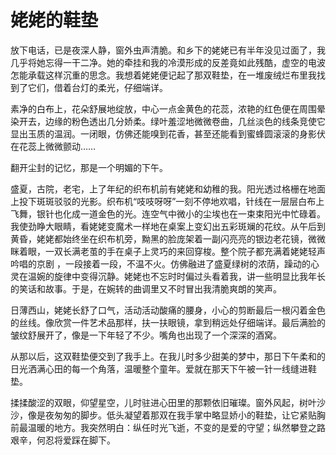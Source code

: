 # 姥姥的鞋垫

放下电话，已是夜深人静，窗外虫声清脆。和乡下的姥姥已有半年没见过面了，我几乎将她忘得一干二净。她的牵挂和我的冷漠形成的反差竟如此残酷，虚空的电波怎能承载这样沉重的思念。我想着姥姥便记起了那双鞋垫，在一堆废绒烂布里我找到了它们，借着台灯的柔光，仔细端详。

素净的白布上，花朵舒展地绽放，中心一点金黄色的花蕊，浓艳的红色便在周围晕染开去，边缘的粉色透出几分娇柔。绿叶羞涩地微微卷曲，几丝淡色的线条竞使它显出玉质的温润。一闭眼，仿佛还能嗅到花香，甚至还能看到蜜蜂圆滚滚的身影伏在花蕊上微微颤动……

翻开尘封的记忆，那是一个明媚的下午。

盛夏，古院，老宅，上了年纪的织布机前有姥姥和幼稚的我。阳光透过格栅在地面上投下斑斑驳驳的光影。织布机“吱吱呀呀”一刻不停地欢唱，针线在一层层白布上飞舞，银针也化成一道金色的光。连空气中微小的尘埃也在一束束阳光中忙碌着。我使劲睁大眼睛，看姥姥变魔术一样地在桌案上变幻出五彩斑斓的花纹。从午后到黄昏，姥姥都始终坐在织布机旁，黝黑的脸庞架着一副闪亮亮的银边老花镜，微微眯着眼，一双长满老茧的手在桌子上灵巧的来回穿梭。整个院子都充满着姥姥轻声吟唱的京剧 ，一段接着一段，不温不火。仿佛融进了盛夏绿树的浓荫，躁动的心灵在温婉的旋律中变得沉静。姥姥也不忘时时偏过头看着我，讲一些明显比我年长的笑话和故事。于是，在婉转的曲调里又不时冒出我清脆爽朗的笑声。

日薄西山，姥姥长舒了口气，活动活动酸痛的腰身，小心的剪断最后一根闪着金色的丝线。像欣赏一件艺术品那样，扶一扶眼镜，拿到稍远处仔细端详。最后满脸的皱纹舒展开了，像是一下年轻了不少。嘴角也出现了一个深深的酒窝。

从那以后，这双鞋垫便交到了我手上。在我儿时多少甜美的梦中，那日下午柔和的日光洒满心田的每一个角落，温暖整个童年。爱就在那天下午被一针一线缝进鞋垫。

揉揉酸涩的双眼，仰望星空，儿时驻进心田里的那颗依旧璀璨。窗外风起，树叶沙沙，像是夜匆匆的脚步。低头凝望着那双在我手掌中略显娇小的鞋垫，让它紧贴胸前最温暖的地方。我突然明白：纵任时光飞逝，不变的是爱的守望；纵然攀登之路艰辛，何忍将爱踩在脚下。